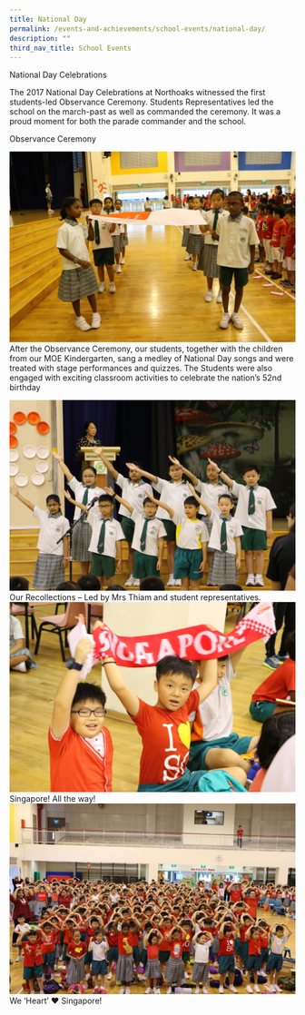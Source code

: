```yaml
---
title: National Day
permalink: /events-and-achievements/school-events/national-day/
description: ""
third_nav_title: School Events
---
```

National Day Celebrations 

The 2017 National Day Celebrations at Northoaks witnessed the first students-led Observance Ceremony. Students Representatives led the school on the march-past as well as commanded the ceremony. It was a proud moment for both the parade commander and the school. 

Observance Ceremony

![](/images/nd1.jpg)
After the Observance Ceremony, our students, together with the children from our MOE Kindergarten, sang a medley of National Day songs and were treated with stage performances and quizzes. The Students were also engaged with exciting classroom activities to celebrate the nation’s 52nd birthday

![](/images/nd2.jpg)
Our Recollections – Led by Mrs Thiam and student representatives.
![](/images/nd3.jpg)
Singapore! All the way!
![](/images/nd4.jpg)
We ‘Heart’ ♥ Singapore!



